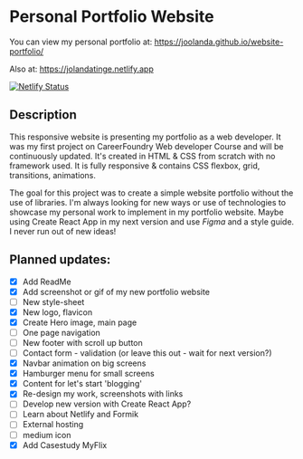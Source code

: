 # Personal Portfolio Website
You can view my personal portfolio at:
https://joolanda.github.io/website-portfolio/

Also at:
https://jolandatinge.netlify.app

[![Netlify Status](https://api.netlify.com/api/v1/badges/ed4c89a8-8217-4ed8-9167-36890aa9f7dc/deploy-status)](https://app.netlify.com/sites/jolandatinge/deploys)


## Description
This responsive website is presenting my portfolio as a web developer. It was my first project on CareerFoundry Web developer Course and will be continuously updated. It's created in HTML & CSS from scratch with no framework used. It is fully responsive & contains CSS flexbox, grid, transitions, animations.

The goal for this project was to create a simple website portfolio without the use of libraries. I'm always looking for new ways or use of technologies to showcase my personal work to implement in my portfolio website. Maybe using Create React App in my next version and use _Figma_ and a style guide. I never run out of new ideas! 

## Planned updates:
- [x] Add ReadMe
- [x] Add screenshot or gif of my new portfolio website 
- [ ] New style-sheet
- [x] New logo, flavicon 
- [x] Create Hero image, main page
- [ ] One page navigation
- [ ] New footer with scroll up button
- [ ] Contact form - validation (or leave this out - wait for next version?)
- [x] Navbar animation on big screens
- [x] Hamburger menu for small screens
- [x] Content for let's start 'blogging'
- [x] Re-design my work, screenshots with links
- [ ] Develop new version with Create React App?
- [ ] Learn about Netlify and Formik
- [ ] External hosting
- [ ] medium icon
- [x] Add Casestudy MyFlix
